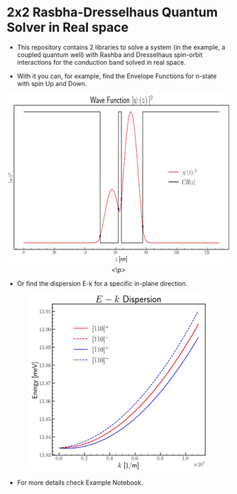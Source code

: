 # 2x2 Rasbha-Dresselhaus Quantum Solver in Real space

* This repository contains 2 libraries to solve a system (in the example, a coupled quantum well) with Rashba and Dresselhaus spin-orbit interactions for the conduction band solved in real space.

* With it you can, for example, find the Envelope Functions for n-state with spin Up and Down.


<p align="center">
  <img width="600" height="385" src="WF_Example.jpg">
<\p>


* Or find the dispersion E-k for a specific in-plane direction.

<p align="center">
  <img width="400" height="400" src="Dispersion_Example.jpg">
</p>

* For more details check Example Notebook.
